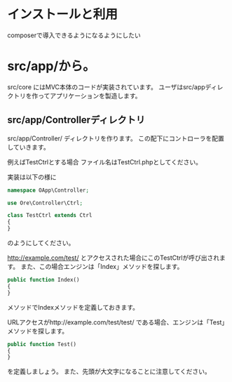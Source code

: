 # インストールと利用

 composerで導入できるようになるようにしたい

# src/app/から。

src/core にはMVC本体のコードが実装されています。
ユーザはsrc/appディレクトリを作ってアプリケーションを製造します。

## src/app/Controllerディレクトリ

src/app/Controller/ ディレクトリを作ります。
この配下にコントローラを配置していきます。

例えばTestCtrlとする場合
ファイル名はTestCtrl.phpとしてください。

実装は以下の様に

```PHP
namespace OApp\Controller;

use Ore\Controller\Ctrl;

class TestCtrl extends Ctrl
{
}
```
のようにしてください。


http://example.com/test/ とアクセスされた場合にこのTestCtrlが呼び出されます。
また、この場合エンジンは「Index」メソッドを探します。

```PHP
public function Index()
{
}
```

メソッドでIndexメソッドを定義しておきます。

URLアクセスがhttp://example.com/test/test/ である場合、エンジンは「Test」メソッドを探します。

```PHP
public function Test()
{
}
```
を定義しましょう。
また、先頭が大文字になることに注意してください。
